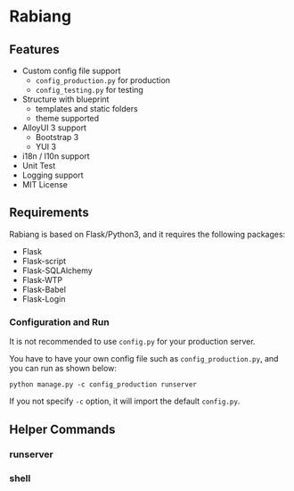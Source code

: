 # Rabiang

## Features

* Custom config file support
    * ```config_production.py``` for production
    * ```config_testing.py``` for testing
* Structure with blueprint
    * templates and static folders
    * theme supported
* AlloyUI 3 support
    * Bootstrap 3
    * YUI 3
* i18n / l10n support
* Unit Test
* Logging support
* MIT License

## Requirements

Rabiang is based on Flask/Python3, and it requires the following packages:

* Flask
* Flask-script
* Flask-SQLAlchemy
* Flask-WTP
* Flask-Babel
* Flask-Login

### Configuration and Run

It is not recommended to use ```config.py``` for your production server.

You have to have your own config file such as ```config_production.py```, and you can run as shown below:

```
python manage.py -c config_production runserver
```

If you not specify ```-c``` option, it will import the default ```config.py```.

## Helper Commands

### runserver

### shell
